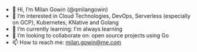 - 👋 Hi, I’m Milan Gowin (@qmilangowin)
- 👀 I’m interested in Cloud Technologies, DevOps, Serverless (especially on GCP), Kubernetes, KNative and Golang
- 🌱 I’m currently learning: I'm always learning
- 💞️ I’m looking to collaborate on: open source projects using Go
- 📫 How to reach me: milan.gowin@me.com

<!---
qmilangowin/qmilangowin is a ✨ special ✨ repository because its `README.md` (this file) appears on your GitHub profile.
You can click the Preview link to take a look at your changes.
--->
